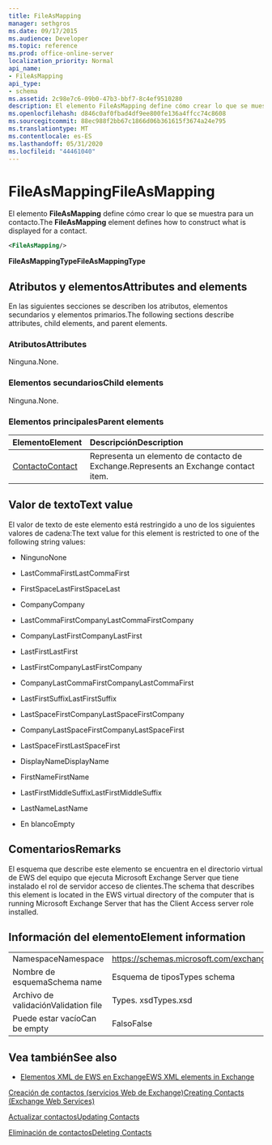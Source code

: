 ```yaml
---
title: FileAsMapping
manager: sethgros
ms.date: 09/17/2015
ms.audience: Developer
ms.topic: reference
ms.prod: office-online-server
localization_priority: Normal
api_name:
- FileAsMapping
api_type:
- schema
ms.assetid: 2c98e7c6-09b0-47b3-bbf7-8c4ef9510280
description: El elemento FileAsMapping define cómo crear lo que se muestra para un contacto.
ms.openlocfilehash: d846c0af0fbad4df9ee800fe136a4ffcc74c8608
ms.sourcegitcommit: 88ec988f2bb67c1866d06b361615f3674a24e795
ms.translationtype: MT
ms.contentlocale: es-ES
ms.lasthandoff: 05/31/2020
ms.locfileid: "44461040"
---
```

# <a name="fileasmapping"></a><span data-ttu-id="6a0a4-103">FileAsMapping</span><span class="sxs-lookup"><span data-stu-id="6a0a4-103">FileAsMapping</span></span>

<span data-ttu-id="6a0a4-104">El elemento **FileAsMapping** define cómo crear lo que se muestra para un contacto.</span><span class="sxs-lookup"><span data-stu-id="6a0a4-104">The **FileAsMapping** element defines how to construct what is displayed for a contact.</span></span> 
  
```xml
<FileAsMapping/>
```

 <span data-ttu-id="6a0a4-105">**FileAsMappingType**</span><span class="sxs-lookup"><span data-stu-id="6a0a4-105">**FileAsMappingType**</span></span>
## <a name="attributes-and-elements"></a><span data-ttu-id="6a0a4-106">Atributos y elementos</span><span class="sxs-lookup"><span data-stu-id="6a0a4-106">Attributes and elements</span></span>

<span data-ttu-id="6a0a4-107">En las siguientes secciones se describen los atributos, elementos secundarios y elementos primarios.</span><span class="sxs-lookup"><span data-stu-id="6a0a4-107">The following sections describe attributes, child elements, and parent elements.</span></span>
  
### <a name="attributes"></a><span data-ttu-id="6a0a4-108">Atributos</span><span class="sxs-lookup"><span data-stu-id="6a0a4-108">Attributes</span></span>

<span data-ttu-id="6a0a4-109">Ninguna.</span><span class="sxs-lookup"><span data-stu-id="6a0a4-109">None.</span></span>
  
### <a name="child-elements"></a><span data-ttu-id="6a0a4-110">Elementos secundarios</span><span class="sxs-lookup"><span data-stu-id="6a0a4-110">Child elements</span></span>

<span data-ttu-id="6a0a4-111">Ninguna.</span><span class="sxs-lookup"><span data-stu-id="6a0a4-111">None.</span></span>
  
### <a name="parent-elements"></a><span data-ttu-id="6a0a4-112">Elementos principales</span><span class="sxs-lookup"><span data-stu-id="6a0a4-112">Parent elements</span></span>

|<span data-ttu-id="6a0a4-113">**Elemento**</span><span class="sxs-lookup"><span data-stu-id="6a0a4-113">**Element**</span></span>|<span data-ttu-id="6a0a4-114">**Descripción**</span><span class="sxs-lookup"><span data-stu-id="6a0a4-114">**Description**</span></span>|
|:-----|:-----|
|[<span data-ttu-id="6a0a4-115">Contacto</span><span class="sxs-lookup"><span data-stu-id="6a0a4-115">Contact</span></span>](contact.md) <br/> |<span data-ttu-id="6a0a4-116">Representa un elemento de contacto de Exchange.</span><span class="sxs-lookup"><span data-stu-id="6a0a4-116">Represents an Exchange contact item.</span></span>  <br/> |
   
## <a name="text-value"></a><span data-ttu-id="6a0a4-117">Valor de texto</span><span class="sxs-lookup"><span data-stu-id="6a0a4-117">Text value</span></span>

<span data-ttu-id="6a0a4-118">El valor de texto de este elemento está restringido a uno de los siguientes valores de cadena:</span><span class="sxs-lookup"><span data-stu-id="6a0a4-118">The text value for this element is restricted to one of the following string values:</span></span>
  
- <span data-ttu-id="6a0a4-119">Ninguno</span><span class="sxs-lookup"><span data-stu-id="6a0a4-119">None</span></span>
    
- <span data-ttu-id="6a0a4-120">LastCommaFirst</span><span class="sxs-lookup"><span data-stu-id="6a0a4-120">LastCommaFirst</span></span>
    
- <span data-ttu-id="6a0a4-121">FirstSpaceLast</span><span class="sxs-lookup"><span data-stu-id="6a0a4-121">FirstSpaceLast</span></span>
    
- <span data-ttu-id="6a0a4-122">Company</span><span class="sxs-lookup"><span data-stu-id="6a0a4-122">Company</span></span>
    
- <span data-ttu-id="6a0a4-123">LastCommaFirstCompany</span><span class="sxs-lookup"><span data-stu-id="6a0a4-123">LastCommaFirstCompany</span></span>
    
- <span data-ttu-id="6a0a4-124">CompanyLastFirst</span><span class="sxs-lookup"><span data-stu-id="6a0a4-124">CompanyLastFirst</span></span>
    
- <span data-ttu-id="6a0a4-125">LastFirst</span><span class="sxs-lookup"><span data-stu-id="6a0a4-125">LastFirst</span></span>
    
- <span data-ttu-id="6a0a4-126">LastFirstCompany</span><span class="sxs-lookup"><span data-stu-id="6a0a4-126">LastFirstCompany</span></span>
    
- <span data-ttu-id="6a0a4-127">CompanyLastCommaFirst</span><span class="sxs-lookup"><span data-stu-id="6a0a4-127">CompanyLastCommaFirst</span></span>
    
- <span data-ttu-id="6a0a4-128">LastFirstSuffix</span><span class="sxs-lookup"><span data-stu-id="6a0a4-128">LastFirstSuffix</span></span>
    
- <span data-ttu-id="6a0a4-129">LastSpaceFirstCompany</span><span class="sxs-lookup"><span data-stu-id="6a0a4-129">LastSpaceFirstCompany</span></span>
    
- <span data-ttu-id="6a0a4-130">CompanyLastSpaceFirst</span><span class="sxs-lookup"><span data-stu-id="6a0a4-130">CompanyLastSpaceFirst</span></span>
    
- <span data-ttu-id="6a0a4-131">LastSpaceFirst</span><span class="sxs-lookup"><span data-stu-id="6a0a4-131">LastSpaceFirst</span></span>
    
- <span data-ttu-id="6a0a4-132">DisplayName</span><span class="sxs-lookup"><span data-stu-id="6a0a4-132">DisplayName</span></span>
    
- <span data-ttu-id="6a0a4-133">FirstName</span><span class="sxs-lookup"><span data-stu-id="6a0a4-133">FirstName</span></span>
    
- <span data-ttu-id="6a0a4-134">LastFirstMiddleSuffix</span><span class="sxs-lookup"><span data-stu-id="6a0a4-134">LastFirstMiddleSuffix</span></span>
    
- <span data-ttu-id="6a0a4-135">LastName</span><span class="sxs-lookup"><span data-stu-id="6a0a4-135">LastName</span></span>
    
- <span data-ttu-id="6a0a4-136">En blanco</span><span class="sxs-lookup"><span data-stu-id="6a0a4-136">Empty</span></span>
    
## <a name="remarks"></a><span data-ttu-id="6a0a4-137">Comentarios</span><span class="sxs-lookup"><span data-stu-id="6a0a4-137">Remarks</span></span>

<span data-ttu-id="6a0a4-138">El esquema que describe este elemento se encuentra en el directorio virtual de EWS del equipo que ejecuta Microsoft Exchange Server que tiene instalado el rol de servidor acceso de clientes.</span><span class="sxs-lookup"><span data-stu-id="6a0a4-138">The schema that describes this element is located in the EWS virtual directory of the computer that is running Microsoft Exchange Server that has the Client Access server role installed.</span></span>
  
## <a name="element-information"></a><span data-ttu-id="6a0a4-139">Información del elemento</span><span class="sxs-lookup"><span data-stu-id="6a0a4-139">Element information</span></span>

|||
|:-----|:-----|
|<span data-ttu-id="6a0a4-140">Namespace</span><span class="sxs-lookup"><span data-stu-id="6a0a4-140">Namespace</span></span>  <br/> |https://schemas.microsoft.com/exchange/services/2006/types  <br/> |
|<span data-ttu-id="6a0a4-141">Nombre de esquema</span><span class="sxs-lookup"><span data-stu-id="6a0a4-141">Schema name</span></span>  <br/> |<span data-ttu-id="6a0a4-142">Esquema de tipos</span><span class="sxs-lookup"><span data-stu-id="6a0a4-142">Types schema</span></span>  <br/> |
|<span data-ttu-id="6a0a4-143">Archivo de validación</span><span class="sxs-lookup"><span data-stu-id="6a0a4-143">Validation file</span></span>  <br/> |<span data-ttu-id="6a0a4-144">Types. xsd</span><span class="sxs-lookup"><span data-stu-id="6a0a4-144">Types.xsd</span></span>  <br/> |
|<span data-ttu-id="6a0a4-145">Puede estar vacío</span><span class="sxs-lookup"><span data-stu-id="6a0a4-145">Can be empty</span></span>  <br/> |<span data-ttu-id="6a0a4-146">Falso</span><span class="sxs-lookup"><span data-stu-id="6a0a4-146">False</span></span>  <br/> |
   
## <a name="see-also"></a><span data-ttu-id="6a0a4-147">Vea también</span><span class="sxs-lookup"><span data-stu-id="6a0a4-147">See also</span></span>



- [<span data-ttu-id="6a0a4-148">Elementos XML de EWS en Exchange</span><span class="sxs-lookup"><span data-stu-id="6a0a4-148">EWS XML elements in Exchange</span></span>](ews-xml-elements-in-exchange.md)


[<span data-ttu-id="6a0a4-149">Creación de contactos (servicios Web de Exchange)</span><span class="sxs-lookup"><span data-stu-id="6a0a4-149">Creating Contacts (Exchange Web Services)</span></span>](https://msdn.microsoft.com/library/4845917e-70d1-481c-bbd7-011ec6571789%28Office.15%29.aspx)
  
[<span data-ttu-id="6a0a4-150">Actualizar contactos</span><span class="sxs-lookup"><span data-stu-id="6a0a4-150">Updating Contacts</span></span>](https://msdn.microsoft.com/library/9a865953-b94a-4229-b632-2dee433314be%28Office.15%29.aspx)
  
[<span data-ttu-id="6a0a4-151">Eliminación de contactos</span><span class="sxs-lookup"><span data-stu-id="6a0a4-151">Deleting Contacts</span></span>](https://msdn.microsoft.com/library/fcc3dc84-cd3e-455e-a1a7-ae6921c9b588%28Office.15%29.aspx)

